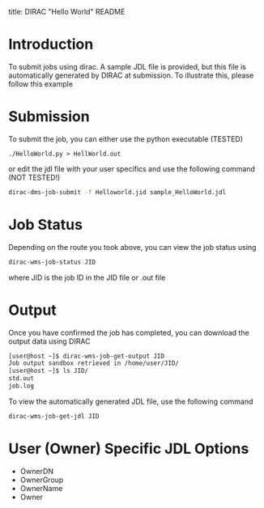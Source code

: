 title: DIRAC "Hello World" README

Introduction
============

To submit jobs using dirac. A sample JDL file is provided, but this file is automatically generated by DIRAC at submission. To illustrate this, please follow this example

Submission
==========

To submit the job, you can either use the python executable (TESTED)

```bashe
./HelloWorld.py > HellWorld.out
```
or edit the jdl file with your user specifics and use the following command (NOT TESTED!)

```bash
dirac-dms-job-submit -f Helloworld.jid sample_HelloWorld.jdl
```

Job Status
==========

Depending on the route you took above, you can view the job status using

```bash
dirac-wms-job-status JID
````
where JID is the job ID in the JID file or .out file

Output
======

Once you have confirmed the job has completed, you can download the output data using DIRAC

```bash
[user@host ~]$ dirac-wms-job-get-output JID
Job output sandbox retrieved in /home/user/JID/
[user@host ~]$ ls JID/
std.out
job.log
```

To view the automatically generated JDL file, use the following command

```bash
dirac-wms-job-get-jdl JID
```

User (Owner) Specific JDL Options
=================================

 * OwnerDN
 * OwnerGroup
 * OwnerName
 * Owner
